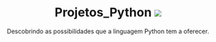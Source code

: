 <h1 align="center"> Projetos_Python
<img  src="https://img.shields.io/github/license/RAFAELSILVASALES/Projetos_Python"></h1>
 <p align="center">Descobrindo as possibilidades que a linguagem Python tem a oferecer.</p>

